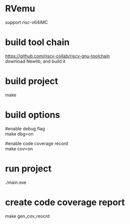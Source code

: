 # RVemu
support risc-v64IMC

# build tool chain
https://github.com/riscv-collab/riscv-gnu-toolchain  
download Newlib, and build it  


# build project
make
# build options
#enable debug flag  
make dbg=on  
  
#enable code coverage record  
make cov=on  

# run project
./main.exe

# create code coverage report
make gen_cov_reocrd
